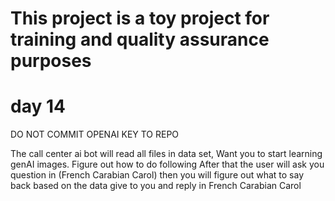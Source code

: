 # This project is a toy project for training and quality assurance purposes

# day 14

DO NOT COMMIT OPENAI KEY TO REPO

The call center ai bot will read all files in data set,
Want you to start learning genAI images. Figure out how to do following After that the user will ask you question in (French Carabian Carol) then you will figure out what to say back based on the data give to you and reply in French Carabian Carol
